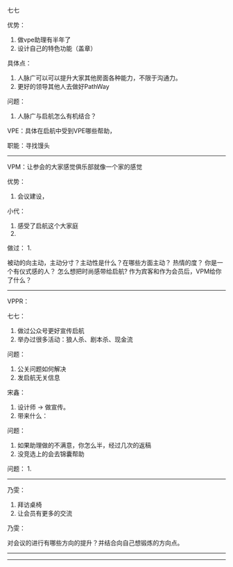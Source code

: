 七七

优势：
1. 做vpe助理有半年了
2. 设计自己的特色功能（盖章）

具体点：
1. 人脉广可以可以提升大家其他房面各种能力，不限于沟通力。
2. 更好的领导其他人去做好PathWay

问题：
1. 人脉广与启航怎么有机结合？


VPE：具体在启航中受到VPE哪些帮助，

职能：寻找馒头

-------------------------

VPM：让参会的大家感觉俱乐部就像一个家的感觉

优势：
1. 会议建设，


小代：
1. 感受了启航这个大家庭
2. 

做过：
1. 


被动的向主动，主动分寸？主动性是什么？在哪些方面主动？
热情的度？
你是一个有仪式感的人？
怎么想把时尚感带给启航?
作为宾客和作为会员后，VPM给你了什么？

-----------------------------

VPPR：

七七：
1. 做过公众号更好宣传启航
2. 举办过很多活动：狼人杀、剧本杀、现金流

问题：
1. 公关问题如何解决
2. 发启航无关信息

宋鑫：
1. 设计师 -> 做宣传。
2. 带来什么：

问题：
1. 如果助理做的不满意，你怎么半，经过几次的返稿
2. 没竞选上的会去锦囊帮助

问题：
1. 

--------------------------------

乃雯：

1. 拜访桌椅
2. 让会员有更多的交流


乃雯：

对会议的进行有哪些方向的提升？并结合向自己想锻炼的方向点。


-----------------------------------



------------------------------------



